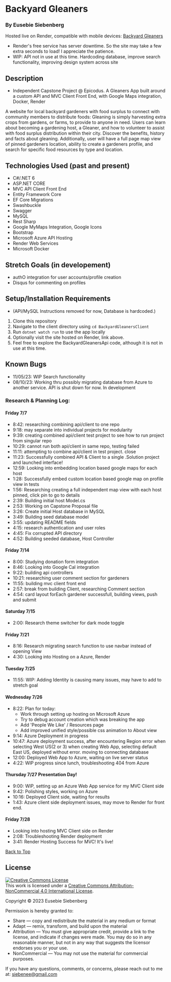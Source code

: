 # Backyard Gleaners

### By Eusebie Siebenberg

Hosted live on Render, compatible with mobile devices: [Backyard Gleaners](https://backyard-gleaners.onrender.com/)

- Render's free service has server downtime. So the site may take a few extra seconds to load! I appreciate the patience.
- WIP: API not in use at this time. Hardcoding database, improve search functionality, improving design system across site

## Description
* Independent Capstone Project @ Epicodus. A Gleaners App built around a custom API and MVC Client Front End, with Google Maps integration, Docker, Render


A website for local backyard gardeners with food surplus to connect with community members to distribute foods: Gleaning is simply harvesting extra crops from gardens, or farms, to provide to anyone in need. Users can learn about becoming a gardening host, a Gleaner, and how to volunteer to assist with food surplus distribution within their city. Discover the benefits, history and facts about gleaning. Additionally, user will have a full page map view of pinned gardeners location, ability to create a gardeners profile, and search for specific food resources by type and location.

## Technologies Used (past and present)

- C#/.NET 6
- ASP.NET CORE
- MVC API Client Front End
- Entity Framework Core
- EF Core Migrations
- Swashbuckle
- Swagger
- MySQL
- Rest Sharp
- Google MyMaps Integration, Google Icons
- Bootstrap
- Microsoft Azure API Hosting
- Render Web Services
- Microsoft Docker

## Stretch Goals (in developement)

- authO integration for user accounts/profile creation
- Disqus for commenting on profiles

## Setup/Installation Requirements 
* (API/MySQL Instructions removed for now, Database is hardcoded.)

1. Clone this repository
2. Navigate to the client directory using `cd BackyardGleanersClient`
3. Run `dotnet watch run` to use the app locally
4. Optionally visit the site hosted on Render, link above.
5. Feel free to explore the BackyardGleanersApi code, although it is not in use at this time.

## Known Bugs

- 11/05/23: WIP Search functionality
- 08/10/23: Working thru possibly migrating database from Azure to another service. API is shut down for now. In development

### Research & Planning Log:

#### Friday 7/7

- 8:42: researching combining api/client to one repo
- 9:18: may separate into individual projects for modularity
- 9:39: creating combined api/client test project to see how to run project from singular repo
- 10:29: cannot run both api/client in same repo, testing failed
- 11:11: attempting to combine api/client in test project. close
- 11:23: Successfully combined API & Client to a single .Solution project and launched interface!
- 12:59: Looking into embedding location based google maps for each host
- 1:28: Successfully embed custom location based google map on profile view in tests
- 1:56: Researching creating a full independent map view with each host pinned, click pin to go to details
- 2:39: Building initial host Model.cs
- 2:53: Working on Capstone Proposal file
- 3:26: Create initial Host database in MySQL
- 3:49: Building seed database model
- 3:55: updating README fields
- 4:15: research authentication and user roles
- 4:45: Fix corrupted API directory
- 4:52: Building seeded database, Host Controller

#### Friday 7/14

- 8:00: Studying donation form integration
- 8:46: Looking into Google Cal integration
- 9:22: building api controllers
- 10:21: researching user comment section for gardeners
- 11:55: building mvc client front end
- 2:57: break from building Client, researching Comment section
- 4:54: card layout forEach gardener successfull, building views, push and submit

#### Saturday 7/15

- 2:00: Research theme switcher for dark mode toggle

#### Friday 7/21

- 8:16: Research migrating search function to use navbar instead of opening View
- 4:30: Looking into Hosting on a Azure, Render

#### Tuesday 7/25

- 11:55: WIP: Adding Identity is causing many issues, may have to add to stretch goal

#### Wednesday 7/26

- 8:22: Plan for today:
  - Work through setting up hosting on Microsoft Azure
  - Try to debug account creation which was breaking the app
  - Add 'People We Like' / Resources page
  - Add improved unified style/possible css animation to About view
- 9:14: Azure Deployment in progress
- 10:47: Azure deployment success, after encountering Region error when selecting West US(2 or 3) when creating Web App, selecting default East US, deployed without error. moving to connecting database
- 12:00: Deployed Web App to Azure, waiting on live server status
- 4:22: WIP progress since lunch, troubleshooting 404 from Azure

#### Thursday 7/27 Presentation Day!

- 9:00: WIP, setting up an Azure Web App service for my MVC Client side
- 9:42: Polishing styles, working on Azure
- 10:16: Deployed Client side, waiting for results
- 1:43: Azure client side deployment issues, may move to Render for front end.

#### Friday 7/28

- Looking into hosting MVC Client side on Render
- 2:08: Troubleshooting Render deployment
- 3:41: Render Hosting Success for MVC! It's live!

[Back to Top](#backyard-gleaners)

## License

<a rel="license" href="http://creativecommons.org/licenses/by-nc/4.0/"><img alt="Creative Commons License" style="border-width:0" src="https://i.creativecommons.org/l/by-nc/4.0/88x31.png" /></a><br />This work is licensed under a <a rel="license" href="http://creativecommons.org/licenses/by-nc/4.0/">Creative Commons Attribution-NonCommercial 4.0 International License</a>.

Copyright © 2023 Eusebie Siebenberg

Permission is hereby granted to:

- Share — copy and redistribute the material in any medium or format
- Adapt — remix, transform, and build upon the material
- Attribution — You must give appropriate credit, provide a link to the license, and indicate if changes were made. You may do so in any reasonable manner, but not in any way that suggests the licensor endorses you or your use.
- NonCommercial — You may not use the material for commercial purposes.

If you have any questions, comments, or concerns, please reach out to me at: siebenee@gmail.com
